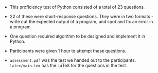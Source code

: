 - This proficiency test of Python consisted of a total of 23 questions.

- 22 of these were short-response questions. They were in two formats - write out the expected output of a program, and spot and fix an error in a program.

- One question required algorithm to be designed and implement it in Python.

- Participants were given 1 hour to attempt these questions.

- `assessment.pdf` was the test we handed out to the participants. `latex/main.tex` has the LaTeX for the questions in the test.
